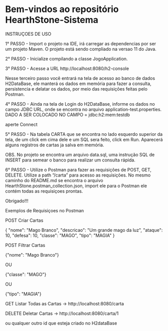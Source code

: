 # Bem-vindos ao repositório HearthStone-Sistema

INSTRUÇOES DE USO 


1° PASSO - 
 Import o projeto na IDE, irá carregar as dependencias por ser um projeto Maven.
O projeto está sendo compliado na versao 11 do Java.

2° PASSO -
 Inicialize compilando a classe JogoApplication.

3° PASSO -
 Acesse a URL http://localhost:8080/h2-console 

Nesse terceiro passo você entrará na tela de acesso ao banco de dados H2DataBase,
ele manterá os dados em memória para fazer a consulta, persistencia e delatar os dados, 
por meio das requisições feitas pelo Postman.

4° PASSO - 
 Ainda na tela de Login do H2DataBase, informe os dados no campo JDBC URL, onde se encontra
no arquivo application-test.properties.
DADO A SER COLOCADO NO CAMPO = jdbc:h2:mem:testdb

aperte Connect

5° PASSO - 
 Na tabela CARTA que se encontra no lado esquerdo superior da tela, de um click em cima dele
e um SQL sera feito, click em Run.
Aparecerá alguns registros de cartas ja salva em memória.

OBS. No projeto se encontra um arquivo data.sql, uma instrução SQL de INSERT para semear o banco para realizar um consulta rápida.

6° PASSO - 
 Utilize o Postman para fazer as requisições de POST, GET, DELETE.
Utilize a path “/carta” para acesso as requisições.
No mesmo caminho do README.md se encontra o arquivo HearthStone.postman_collection.json, import ele para o Postman ele contém todas as requisiçoes prontas.

Obrigado!!!


Exemplos de Requisiçoes no Postman

POST Criar Cartas

{
        "nome": "Mago Branco",
        "descricao": "Um grande mago da luz",
        "ataque": 10,
        "defesa": 10,
        "classe": "MAGO",
        "tipo": "MAGIA"
}


POST Filtrar Cartas

{"nome": "Mago Branco"}

OU

{"classe": "MAGO"}       

OU

{"tipo": "MAGIA"}       
        
GET Listar Todas as Cartas ->
http://localhost:8080/carta

DELETE Deletar Cartas ->
http://localhost:8080/carta/1

ou qualquer outro id que esteja criado no H2dataBase
          

